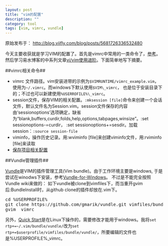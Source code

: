 ```yaml
---
layout: post
title: "vim的配置"
description: ""
category: tool
tags: [vim, vimrc, vundle]
---
```


原始发布于： http://blog.viifly.com/blog/posts/5681726336532480

今天主要收获就是学习VIM的配置了。首先是vimrc中常用的一类命令了，[参考][1]。然后学习易水博客的中系列文章[vi/vim使用进阶][2]。下面简单地写下摘要。

##vimrc相关命令##

 - vimrc 文件路径。vim安装进带的示例为`$VIMRUNTIME/vimrc_example.vim`，使用为`~/.vimrc`。而windows下默认使用`$VIM\_vimrc`， 也是位于安装目录下的；不过也可以新建使用`%USERROFILE%\_vimrc`。
 - session文件，保存VIM的相关配置。`:mksession [file]`命令来创建一个会话文件，默认文件名为Session.vim。session文件保存的内容由‘sessionoptions’选项确定，缺省为“blank,buffers,curdir,folds,help,options,tabpages,winsize”。:set sessionoptions-=curdir， :set sessionoptions+=sesdir。加载session：`:source session-file`
 - viminfo，操作历史记录。用:wviminfo [file]来创建viminfo文件，用:rviminfo [file]来读取
 - [保存项目相关配置][3]

##Vundle管理插件##

[Vundle][4]是VIM的插件管理工具(Vim bundle)。由于工作环境主要是windows, 于是尝试在winodws下安装，参考[Vundle-for-Windows][5]。 不过是不能完全按照Vundle wiki来做的： 如下vundle被clone到vimfiles下，而当重开gvim后:BundleInstall时，从github clone的插件却放在.vim下。


<pre class="prettyprint linenums">
cd %USERPROFILE%
git clone https://github.com/gmarik/vundle.git vimfiles/bundle/vundle
gvim _vimrc
</pre>

另外，[Quick Start][6]是在Linux下操作的，需要修改才能用于windows。我将`set rtp+=~/.vim/bundle/vundle/`改为`set rtp+=$userprofile/vimfiles/bundle/vundle/`，所要编辑的文件也是%USERPROFILE%\_vimrc。


  [1]: http://edyfox.codecarver.org/html/_vimrc_for_beginners.html
  [2]: http://easwy.com/blog/archives/advanced-vim-skills-catalog/
  [3]: http://easwy.com/blog/archives/advanced-vim-skills-save-project-configuration/
  [4]: https://github.com/gmarik/vundle
  [5]: https://github.com/gmarik/vundle/wiki/Vundle-for-Windows
  [6]: https://github.com/gmarik/vundle/blob/master/README.md#quick-start
